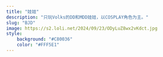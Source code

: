 ```yaml
---
title: "娃娃"
description: "只玩Volks的DD和MDD娃娃，以COSPLAY角色为主。"
slug: "BJD"
image: https://s2.loli.net/2024/09/23/ODyLuZ8wx2vKdct.jpg
style:
    background: "#C80036"
    color: "#FFF5E1"
---
```

